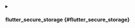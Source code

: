 <details>
<summary>

### flutter_secure_storage {#flutter_secure_storage}

</summary>

Usamos [flutter_secure_storage](https://pub.dev/packages/flutter_secure_storage) para implementar o armazenamento seguro persistente de tokens em várias plataformas. Sob o capô:

- Keychain é usado para iOS
- Criptografia AES é usada para Android.

### Configurar versão do Android: {#config-android-version}

Em [project]/android/app/build.gradle defina minSdkVersion para >= 18.

```kotlin
  android {
      ...

      defaultConfig {
          ...
          minSdkVersion 18
          ...
      }
  }
```

### Desativar backup automático: {#disable-autobackup}

:::note

Por padrão, o Android faz backup dos dados no Google Drive. Isso pode causar a exceção java.security.InvalidKeyException:Failed to unwrap key.

:::

Para evitar isso, você pode desativar o backup automático para seu aplicativo ou excluir sharedprefs do FlutterSecureStorage.

1. Para desativar o backup automático, vá para o arquivo de manifesto do seu aplicativo e defina o valor booleano android:allowBackup:

   ```xml
   <manifest ... >
       ...
       <application
         android:allowBackup="false"
         android:fullBackupContent="false"
         ...
       >
           ...
       </application>
   </manifest>

   ```

2. Excluir sharedprefs do FlutterSecureStorage.

   Se você precisar habilitar o android:fullBackupContent para seu aplicativo. Configure uma regra de backup para [excluir](https://developer.android.com/guide/topics/data/autobackup#IncludingFiles) as prefs usadas pelo plugin:

   ```xml
   <application ...
     android:fullBackupContent="@xml/backup_rules">
   </application>
   ```

   ```xml
   <?xml version="1.0" encoding="utf-8"?>
   <full-backup-content>
     <exclude domain="sharedpref" path="FlutterSecureStorage"/>
   </full-backup-content>
   ```

   Por favor, verifique [flutter_secure_storage](https://pub.dev/packages/flutter_secure_storage#configure-android-version) para mais detalhes.

</details>
